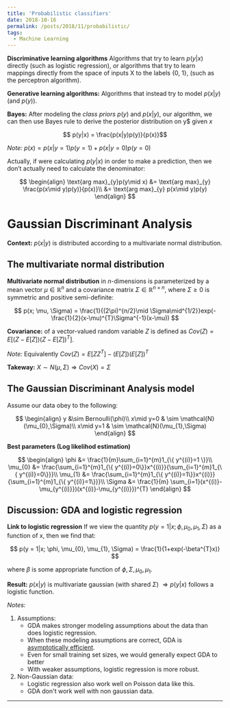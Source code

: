 ```yaml
---
title: 'Probabilistic classifiers'
date: 2018-10-16
permalink: /posts/2018/11/probabilistic/
tags:
  - Machine Learning
---
```

<b>Discriminative learning algorithms</b> Algorithms that try to learn $p(y|x)$ directly (such as logistic regression), or algorithms that try to learn mappings directly from the space of inputs X to the labels {0, 1}, (such as the perceptron algorithm).

<b>Generative learning algorithms:</b> Algorithms that instead try to model $p(x|y)$ (and $p(y)$).

<b>Bayes:</b> After modeling the <i>class priors</i> $p(y)$ and $p(x|y)$, our algorithm, we can then use Bayes rule to derive the posterior distribution on y$ given $x$

$$
p(y|x) = \frac{p(x|y)p(y)}{p(x)}$$

<i>Note:</i> $p(x) = p(x|y = 1)p(y = 1) + p(x|y = 0)p(y = 0)$

Actually, if were calculating $p(y|x)$ in order to make a prediction, then we don’t actually need to calculate the denominator:

$$
\begin{align}
\text{arg max}_{y}p(y\mid x) &= \text{arg max}_{y} \frac{p(x\mid y)p(y)}{p(x)}\\
&= \text{arg max}_{y} p(x\mid y)p(y)
\end{align}
$$

# Gaussian Discriminant Analysis

<b>Context:</b> $p(x|y)$ is distributed according to a multivariate normal distribution.

## The multivariate normal distribution

<b>Multivariate normal distribution</b> in $n$-dimensions is parameterized by a mean vector $\mu ∈ \mathbb{R}^{n}$ and a covariance matrix $\Sigma ∈ \mathbb{R}^{n\times n}$, where $\Sigma \geq 0$ is symmetric and positive semi-definite:

$$
p(x; \mu, \Sigma) = \frac{1}{(2\pi)^{n/2}\mid \Sigma\mid^{1/2}}exp(-\frac{1}{2}(x-\mu)^{T}\Sigma^{-1}(x-\mu))
$$

<b>Covariance:</b> of a vector-valued random variable $Z$ is defined as $Cov(Z) = E[(Z − E[Z])(Z − E[Z])^{T} ]$.

<i>Note:</i> Equivalently $Cov(Z) = E[ZZ^{T}] − (E[Z])(E[Z])^{T}$

<b>Takeway:</b> $X ∼ N (\mu, \Sigma) \Rightarrow Cov(X) = \Sigma$

## The Gaussian Discriminant Analysis model

Assume our data obey to the following:

$$
\begin{align}
y &\sim Bernoulli(\phi)\\
x\mid y=0 & \sim \mathcal{N}(\mu_{0},\Sigma)\\
x\mid y=1 & \sim \mathcal{N}(\mu_{1},\Sigma)
\end{align}
$$

<b>Best parameters (Log likelihod estimation)</b>

$$
\begin{align}
\phi &= \frac{1}{m}\sum_{i=1}^{m}1_{\{ y^{(i)}=1 \}}\\
\mu_{0} &= \frac{\sum_{i=1}^{m}1_{\{ y^{(i)}=0\}}x^{(i)}}{\sum_{i=1}^{m}1_{\{ y^{(i)}=0\}}}\\
\mu_{1} &= \frac{\sum_{i=1}^{m}1_{\{ y^{(i)}=1\}}x^{(i)}}{\sum_{i=1}^{m}1_{\{ y^{(i)}=1\}}}\\
\Sigma &= \frac{1}{m} \sum_{i=1}(x^{(i)}-\mu_{y^{(i)}})(x^{(i)}-\mu_{y^{(i)}})^{T}
\end{align}
$$

## Discussion: GDA and logistic regression

<b>Link to logistic regression</b> If we view the quantity $p(y = 1|x; \phi, \mu_{0}, \mu_{1}, \Sigma)$ as a function of x, then we find that:

$$
p(y = 1|x; \phi, \mu_{0}, \mu_{1}, \Sigma) = \frac{1}{1+exp(-\beta^{T}x)}
$$

where $\beta$ is some appropriate function of $\phi, \Sigma, \mu_{0}, \mu_{1}$.

<b>Result:</b> $p(x|y)$ is multivariate gaussian (with shared $\Sigma$) $\Rightarrow p(y|x)$ follows a logistic function.

<i>Notes:</i>
1. Assumptions:
    * GDA makes stronger modeling assumptions about the data than does logistic regression.
    * When these modeling assumptions are correct, GDA is [asymptotically efficient](https://www.encyclopediaofmath.org/index.php/Asymptotically-efficient_estimator).
    * Even for small training set sizes, we would generally expect GDA to better
    * With weaker assumptions, logistic regression is more robust.
2. Non-Gaussian data:
    * Logistic regression also work well on Poisson data like this.
    * GDA don't work well with non gaussian data.

------
